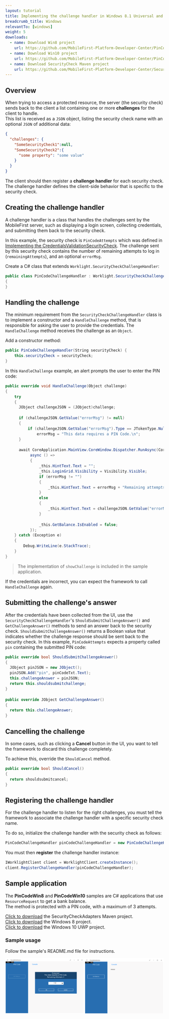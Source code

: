 ```yaml
---
layout: tutorial
title: Implementing the challenge handler in Windows 8.1 Universal and Windows 10 UWP applications
breadcrumb_title: Windows
relevantTo: [windows]
weight: 5
downloads:
  - name: Download Win8 project
    url: https://github.com/MobileFirst-Platform-Developer-Center/PinCodeWin8/tree/release80
  - name: Download Win10 project
    url: https://github.com/MobileFirst-Platform-Developer-Center/PinCodeWin10/tree/release80
  - name: Download SecurityCheck Maven project
    url: https://github.com/MobileFirst-Platform-Developer-Center/SecurityCheckAdapters/tree/release80
---
```

<!-- NLS_CHARSET=UTF-8 -->
## Overview
When trying to access a protected resource, the server (the security check) sends back to the client a list containing one or more **challenges** for the client to handle.  
This list is received as a `JSON` object, listing the security check name with an optional `JSON` of additional data:

```json
{
  "challenges": {
    "SomeSecurityCheck1":null,
    "SomeSecurityCheck2":{
      "some property": "some value"
    }
  }
}
```

The client should then register a **challenge handler** for each security check.  
The challenge handler defines the client-side behavior that is specific to the security check.

## Creating the challenge handler
A challenge handler is a class that handles the challenges sent by the MobileFirst server, such as displaying a login screen, collecting credentials, and submitting them back to the security check.

In this example, the security check is `PinCodeAttempts` which was defined in [Implementing the CredentialsValidationSecurityCheck](../security-check). The challenge sent by this security check contains the number of remaining attempts to log in (`remainingAttempts`), and an optional `errorMsg`.

Create a C# class that extends `Worklight.SecurityCheckChallengeHandler`:

```csharp
public class PinCodeChallengeHandler : Worklight.SecurityCheckChallengeHandler
{
}
```

## Handling the challenge
The minimum requirement from the `SecurityCheckChallengeHandler` class is to implement a constructor and a `HandleChallenge` method, that is responsible for asking the user to provide the credentials. The `HandleChallenge` method receives the challenge as an `Object`.

Add a constructor method:

```csharp
public PinCodeChallengeHandler(String securityCheck) {
    this.securityCheck = securityCheck;
}
```

In this `HandleChallenge` example, an alert prompts the user to enter the PIN code:

```csharp
public override void HandleChallenge(Object challenge)
{
    try
    {
      JObject challengeJSON = (JObject)challenge;

      if (challengeJSON.GetValue("errorMsg") != null)
      {
          if (challengeJSON.GetValue("errorMsg").Type == JTokenType.Null)
              errorMsg = "This data requires a PIN Code.\n";
      }

      await CoreApplication.MainView.CoreWindow.Dispatcher.RunAsync(CoreDispatcherPriority.Normal,
           async () =>
           {
               _this.HintText.Text = "";
               _this.LoginGrid.Visibility = Visibility.Visible;
               if (errorMsg != "")
               {
                   _this.HintText.Text = errorMsg + "Remaining attempts: " + challengeJSON.GetValue("remainingAttempts");
               }
               else
               {
                   _this.HintText.Text = challengeJSON.GetValue("errorMsg") + "\n" + "Remaining attempts: " + challengeJSON.GetValue("remainingAttempts");
               }

               _this.GetBalance.IsEnabled = false;
           });
    } catch (Exception e)
    {
        Debug.WriteLine(e.StackTrace);
    }
}
```

> The implementation of `showChallenge` is included in the sample application.

If the credentials are incorrect, you can expect the framework to call `HandleChallenge` again.

## Submitting the challenge's answer

After the credentials have been collected from the UI, use the `SecurityCheckChallengeHandler`'s `ShouldSubmitChallengeAnswer()` and `GetChallengeAnswer()` methods to send an answer back to the security check. `ShouldSubmitChallengeAnswer()` returns a Boolean value that indicates whether the challenge response should be sent back to the security check. In this example, `PinCodeAttempts` expects a property called `pin` containing the submitted PIN code:

```csharp
public override bool ShouldSubmitChallengeAnswer()
{
  JObject pinJSON = new JObject();
  pinJSON.Add("pin", pinCodeTxt.Text);
  this.challengeAnswer = pinJSON;
  return this.shouldsubmitchallenge;
}

public override JObject GetChallengeAnswer()
{
  return this.challengeAnswer;
}

```

## Cancelling the challenge
In some cases, such as clicking a **Cancel** button in the UI, you want to tell the framework to discard this challenge completely.

To achieve this, override the `ShouldCancel` method.


```csharp
public override bool ShouldCancel()
{
  return shouldsubmitcancel;
}
```

## Registering the challenge handler
For the challenge handler to listen for the right challenges, you must tell the framework to associate the challenge handler with a specific security check name.

To do so, initialize the challenge handler with the security check as follows:

```csharp
PinCodeChallengeHandler pinCodeChallengeHandler = new PinCodeChallengeHandler("PinCodeAttempts");
```

You must then **register** the challenge handler instance:

```csharp
IWorklightClient client = WorklightClient.createInstance();
client.RegisterChallengeHandler(pinCodeChallengeHandler);
```

## Sample application
The **PinCodeWin8** and **PinCodeWin10** samples are C# applications that use `ResourceRequest` to get a bank balance.  
The method is protected with a PIN code, with a maximum of 3 attempts.

[Click to download](https://github.com/MobileFirst-Platform-Developer-Center/SecurityCheckAdapters/tree/release80) the SecurityCheckAdapters Maven project.  
[Click to download](https://github.com/MobileFirst-Platform-Developer-Center/PinCodeWin8/tree/release80) the Windows 8 project.  
[Click to download](https://github.com/MobileFirst-Platform-Developer-Center/PinCodeWin10/tree/release80) the Windows 10 UWP project.

### Sample usage
Follow the sample's README.md file for instructions.

![Sample application](sample-application.png)   
